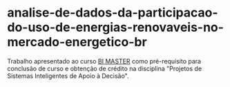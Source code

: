 # analise-de-dados-da-participacao-do-uso-de-energias-renovaveis-no-mercado-energetico-br
Trabalho apresentado ao curso [BI MASTER](https://ica.puc-rio.ai/bimaster) como pré-requisito para conclusão de curso e obtenção de crédito na disciplina "Projetos de Sistemas Inteligentes de Apoio à Decisão".
